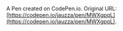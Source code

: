 # 

A Pen created on CodePen.io. Original URL: [https://codepen.io/jauzza/pen/MWXgpqL](https://codepen.io/jauzza/pen/MWXgpqL).

